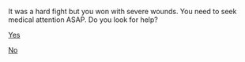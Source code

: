 It was a hard fight but you won with severe wounds. You need to seek medical attention ASAP. Do you look for help?

[Yes](help.md)

[No](no-help.md)